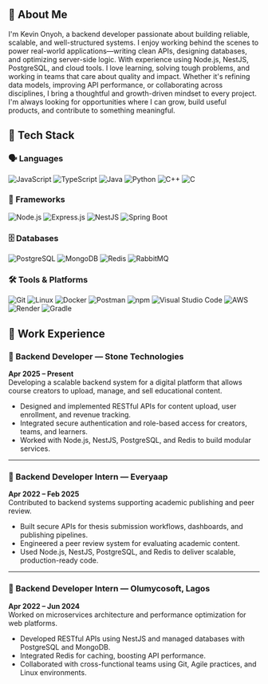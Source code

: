 ## 🧠 About Me
I'm Kevin Onyoh, a backend developer passionate about building reliable, scalable, and well-structured systems. I enjoy working behind the scenes to power real-world applications—writing clean APIs, designing databases, and optimizing server-side logic. With experience using Node.js, NestJS, PostgreSQL, and cloud tools.
I love learning, solving tough problems, and working in teams that care about quality and impact. Whether it's refining data models, improving API performance, or collaborating across disciplines, I bring a thoughtful and growth-driven mindset to every project. I'm always looking for opportunities where I can grow, build useful products, and contribute to something meaningful.

## 🧰 Tech Stack

### 🗣️ Languages  
![JavaScript](https://img.shields.io/badge/javascript-%23323330.svg?style=for-the-badge&logo=javascript&logoColor=%23F7DF1E) ![TypeScript](https://img.shields.io/badge/typescript-%23007ACC.svg?style=for-the-badge&logo=typescript&logoColor=white) ![Java](https://img.shields.io/badge/java-%23ED8B00.svg?style=for-the-badge&logo=java&logoColor=white) ![Python](https://img.shields.io/badge/python-%233776AB.svg?style=for-the-badge&logo=python&logoColor=white) ![C++](https://img.shields.io/badge/C++-00599C?style=for-the-badge&logo=c%2B%2B&logoColor=white) ![C](https://img.shields.io/badge/C-00599C?style=for-the-badge&logo=c&logoColor=white)

### 🧱 Frameworks  
![Node.js](https://img.shields.io/badge/node.js-339933?style=for-the-badge&logo=nodedotjs&logoColor=white) ![Express.js](https://img.shields.io/badge/express.js-%23404d59.svg?style=for-the-badge&logo=express&logoColor=%2361DAFB) ![NestJS](https://img.shields.io/badge/nestjs-%23E0234E.svg?style=for-the-badge&logo=nestjs&logoColor=white) ![Spring Boot](https://img.shields.io/badge/spring%20boot-%236DB33F.svg?style=for-the-badge&logo=springboot&logoColor=white)

### 🗄️ Databases  
![PostgreSQL](https://img.shields.io/badge/postgresql-%23316192.svg?style=for-the-badge&logo=postgresql&logoColor=white) ![MongoDB](https://img.shields.io/badge/mongodb-%234ea94b.svg?style=for-the-badge&logo=mongodb&logoColor=white) ![Redis](https://img.shields.io/badge/redis-%23DD0031.svg?style=for-the-badge&logo=redis&logoColor=white) ![RabbitMQ](https://img.shields.io/badge/RabbitMQ-FF6600.svg?style=for-the-badge&logo=rabbitmq&logoColor=white)

### 🛠️ Tools & Platforms  
![Git](https://img.shields.io/badge/git-%23F05033.svg?style=for-the-badge&logo=git&logoColor=white) 
![Linux](https://img.shields.io/badge/Linux-FCC624?style=for-the-badge&logo=linux&logoColor=black) 
![Docker](https://img.shields.io/badge/docker-%230db7ed.svg?style=for-the-badge&logo=docker&logoColor=white) 
![Postman](https://img.shields.io/badge/Postman-FF6C37?style=for-the-badge&logo=postman&logoColor=white) 
![npm](https://img.shields.io/badge/npm-CB3837?style=for-the-badge&logo=npm&logoColor=white) 
![Visual Studio Code](https://img.shields.io/badge/VS%20Code-007ACC?style=for-the-badge&logo=visualstudiocode&logoColor=white) 
![AWS](https://img.shields.io/badge/AWS-232F3E?style=for-the-badge&logo=amazonaws&logoColor=white) 
![Render](https://img.shields.io/badge/Render-46E3B7?style=for-the-badge&logo=render&logoColor=white) 
![Gradle](https://img.shields.io/badge/Gradle-02303A?style=for-the-badge&logo=gradle&logoColor=white)



## 💼 Work Experience

### 🔹 Backend Developer — Stone Technologies  
**Apr 2025 – Present**  
Developing a scalable backend system for a digital platform that allows course creators to upload, manage, and sell educational content.  
- Designed and implemented RESTful APIs for content upload, user enrollment, and revenue tracking.  
- Integrated secure authentication and role-based access for creators, teams, and learners.  
- Worked with Node.js, NestJS, PostgreSQL, and Redis to build modular services.

---

### 🔹 Backend Developer Intern — Everyaap  
**Apr 2022 – Feb 2025**  
Contributed to backend systems supporting academic publishing and peer review.  
- Built secure APIs for thesis submission workflows, dashboards, and publishing pipelines.  
- Engineered a peer review system for evaluating academic content.  
- Used Node.js, NestJS, PostgreSQL, and Redis to deliver scalable, production-ready code.

---

### 🔹 Backend Developer Intern — Olumycosoft, Lagos  
**Apr 2022 – Jun 2024**  
Worked on microservices architecture and performance optimization for web platforms.  
- Developed RESTful APIs using NestJS and managed databases with PostgreSQL and MongoDB.  
- Integrated Redis for caching, boosting API performance.  
- Collaborated with cross-functional teams using Git, Agile practices, and Linux environments.  
